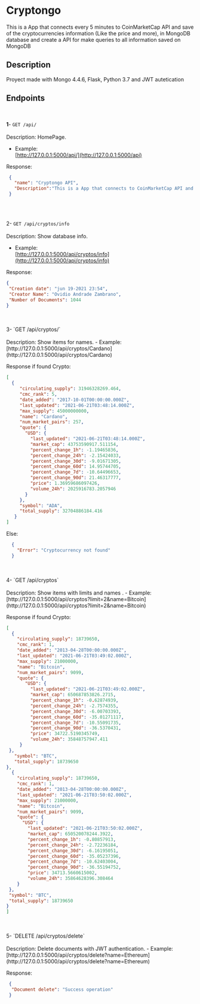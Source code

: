 # Cryptongo

This is a App that connects every 5 minutes to CoinMarketCap API and save of the cryptocurrencies information (Like the price and more), in MongoDB database and create a API for make queries to all information saved on MongoDB




## Description
Proyect made with Mongo 4.4.6, Flask, Python 3.7 and JWT autetication 


## Endpoints
<br>

**1**- `GET /api/`
<br>
<br>Description: HomePage.
- Example:
  <br>[http://127.0.0.1:5000/api/](http://127.0.0.1:5000/api)

 Response:
   ```json
    {
      "name": "Cryptongo API",
      "Description":"This is a App that connects to CoinMarketCap API and save of the cryptocurrencies information in MongoDB database"
    }
  ```
  
<br>
<br>

2- `GET /api/cryptos/info`
<br>
<br>Description: Show database info.
- Example:
  <br>[http://127.0.0.1:5000/api/cryptos/info](http://127.0.0.1:5000/api/cryptos/info)

 Response:
   ```json
  {
    "Creation date": "jun 19-2021 23:54",
    "Creator Name": "Ovidio Andrade Zambrano",
    "Number of Documents": 1044
  }
  ```
  
<br>  
<br>  
3- `GET /api/cryptos/<name>`
<br>
<br>Description: Show items for names.
- Example:
  <br>[http://127.0.0.1:5000/api/cryptos/Cardano](http://127.0.0.1:5000/api/cryptos/Cardano)

 Response if found Crypto:
   ```json
  [
     {
        "circulating_supply": 31946328269.464,
        "cmc_rank": 5,
        "date_added": "2017-10-01T00:00:00.000Z",
        "last_updated": "2021-06-21T03:48:14.000Z",
        "max_supply": 45000000000,
        "name": "Cardano",
        "num_market_pairs": 257,
        "quote": {
          "USD": {
            "last_updated": "2021-06-21T03:48:14.000Z",
            "market_cap": 43753590917.511154,
            "percent_change_1h": -1.19465836,
            "percent_change_24h": -2.15424033,
            "percent_change_30d": -9.01671305,
            "percent_change_60d": 14.95744705,
            "percent_change_7d": -10.64496653,
            "percent_change_90d": 21.46317777,
            "price": 1.36959686097426,
            "volume_24h": 2025916783.2057946
          }
        },
        "symbol": "ADA",
        "total_supply": 32704886184.416
      }
  ]
  ```
  
 Else:
  ```json
    {
      "Error": "Cryptocurrency not found"
    }
  ```
<br>
<br>
4- `GET /api/cryptos`
<br>
<br>Description: Show items with limits and names .
- Example:
  <br>[http://127.0.0.1:5000/api/cryptos?limit=2&name=Bitcoin](http://127.0.0.1:5000/api/cryptos?limit=2&name=Bitcoin)

 Response if found Crypto:
   ```json
[
     {
       "circulating_supply": 18739650,
       "cmc_rank": 1,
       "date_added": "2013-04-28T00:00:00.000Z",
       "last_updated": "2021-06-21T03:49:02.000Z",
       "max_supply": 21000000,
       "name": "Bitcoin",
       "num_market_pairs": 9099,
       "quote": {
          "USD": {
            "last_updated": "2021-06-21T03:49:02.000Z",
            "market_cap": 650687853826.2715,
            "percent_change_1h": -0.62874939,
            "percent_change_24h": -2.7574355,
            "percent_change_30d": -6.00703393,
            "percent_change_60d": -35.01271117,
            "percent_change_7d": -10.55091735,
            "percent_change_90d": -36.5370431,
            "price": 34722.5190345749,
            "volume_24h": 35848757947.411
        }
    },
      "symbol": "BTC",
      "total_supply": 18739650
   },
     {
       "circulating_supply": 18739650,
       "cmc_rank": 1,
       "date_added": "2013-04-28T00:00:00.000Z",
       "last_updated": "2021-06-21T03:50:02.000Z",
       "max_supply": 21000000,
       "name": "Bitcoin",
       "num_market_pairs": 9099,
       "quote": {
         "USD": {
           "last_updated": "2021-06-21T03:50:02.000Z",
           "market_cap": 650520078244.3922,
           "percent_change_1h": -0.80857913,
           "percent_change_24h": -2.72236184,
           "percent_change_30d": -6.16195051,
           "percent_change_60d": -35.05237396,
           "percent_change_7d": -10.62403004,
           "percent_change_90d": -36.55194752,
           "price": 34713.5660615002,
           "volume_24h": 35864628396.308464
       }
    },
    "symbol": "BTC",
    "total_supply": 18739650
  }
]
  ```
<br>
<br>
5- `DELETE /api/cryptos/delete`
<br>
<br>Description: Delete documents with JWT  authentication.
- Example:
  <br>[http://127.0.0.1:5000/api/cryptos/delete?name=Ethereum](http://127.0.0.1:5000/api/cryptos/delete?name=Ethereum)

 Response:
   ```json
    {
	 "Document delete": "Success operation"
    }
  ```
